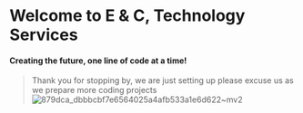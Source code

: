 # Welcome to E & C, Technology Services
#### Creating the future, one line of code at a time!

>Thank you for stopping by, we are just setting up please
>excuse us as we prepare more coding projects
![879dca_dbbbcbf7e6564025a4afb533a1e6d622~mv2](https://github.com/Engineering-Change/.github/assets/31228460/ef7604e4-5fe3-4f9f-81b1-206acf1844c6)

